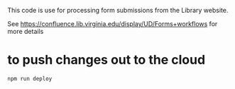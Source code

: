 This code is use for processing form submissions from the Library website.

See https://confluence.lib.virginia.edu/display/UD/Forms+workflows for more details

# to push changes out to the cloud
`npm run deploy`